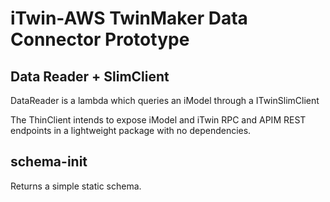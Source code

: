 # iTwin-AWS TwinMaker Data Connector Prototype

## Data Reader + SlimClient

DataReader is a lambda which queries an iModel through a ITwinSlimClient

The ThinClient intends to expose iModel and iTwin RPC and APIM REST endpoints in a lightweight package with no dependencies.

## schema-init

Returns a simple static schema.
